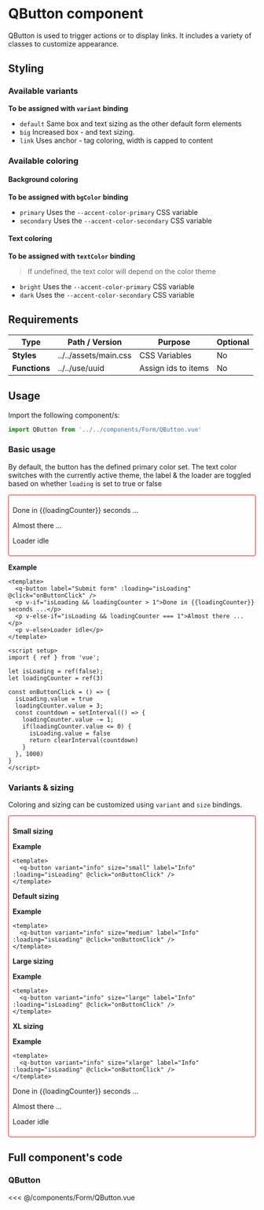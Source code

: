 <script setup>
import { ref } from 'vue';
import QButton from '../../components/Form/QButton.vue';

let isLoading = ref(false);
let loadingCounter = ref(3)

const onButtonClick = () => {
  isLoading.value = true
  loadingCounter.value = 3;
  const countdown = setInterval(() => {
    loadingCounter.value -= 1;
    if(loadingCounter.value <= 0) {
      isLoading.value = false
      return clearInterval(countdown)
    }
  }, 1000)
}
</script>

<style>
@import '../../.vitepress/theme/main.css'
</style>

# QButton component

QButton is used to trigger actions or to display links. It includes a variety of classes to customize appearance.

## Styling

### Available variants

**To be assigned with `variant` binding**

- `default` Same box and text sizing as the other default form elements
- `big` Increased box - and text sizing.
- `link` Uses anchor - tag coloring, width is capped to content

### Available coloring

#### Background coloring

**To be assigned with `bgColor` binding**

- `primary` Uses the `--accent-color-primary` CSS variable
- `secondary` Uses the `--accent-color-secondary` CSS variable

#### Text coloring

**To be assigned with `textColor` binding**

> If undefined, the text color will depend on the color theme

- `bright` Uses the `--accent-color-primary` CSS variable
- `dark` Uses the `--accent-color-secondary` CSS variable


## Requirements

| Type          | Path / Version        | Purpose             | Optional |
| ------------- | --------------------- | ------------------- | -------- |
| **Styles**    | ../../assets/main.css | CSS Variables       | No       |
| **Functions** | ../../use/uuid        | Assign ids to items | No       |

## Usage

Import the following component/s:

```javascript
import QButton from '../../components/Form/QButton.vue'
```

### Basic usage

By default, the button has the defined primary color set. The text color switches with the currently active theme, the label & the loader are toggled based on whether `loading` is set to true or false

<div style="padding:0.5rem;border:1px solid red;border-radius:4px;">
  <q-button label="Submit form" v-ripple />
  <p v-if="isLoading && loadingCounter > 1">Done in {{loadingCounter}} seconds ...</p>
  <p v-else-if="isLoading && loadingCounter === 1">Almost there ...</p>
  <p v-else>Loader idle</p>
</div>

**Example**

```vue
<template>
  <q-button label="Submit form" :loading="isLoading" @click="onButtonClick" />
  <p v-if="isLoading && loadingCounter > 1">Done in {{loadingCounter}} seconds ...</p>
  <p v-else-if="isLoading && loadingCounter === 1">Almost there ...</p>
  <p v-else>Loader idle</p>
</template>

<script setup>
import { ref } from 'vue';

let isLoading = ref(false);
let loadingCounter = ref(3)

const onButtonClick = () => {
  isLoading.value = true
  loadingCounter.value = 3;
  const countdown = setInterval(() => {
    loadingCounter.value -= 1;
    if(loadingCounter.value <= 0) {
      isLoading.value = false
      return clearInterval(countdown)
    }
  }, 1000)
}
</script>
```

### Variants & sizing

Coloring and sizing can be customized using `variant` and `size` bindings.

<div style="padding:0.5rem;border:1px solid red;border-radius:4px;">
  <p>
  <strong>Small sizing</strong>
  </p>
  <q-button variant="info" size="small" label="Info" :loading="isLoading" @click="onButtonClick" />
  <q-button variant="success" size="small" label="Success" :loading="isLoading" @click="onButtonClick" />
  <q-button variant="warning" size="small" label="Warning" :loading="isLoading" @click="onButtonClick" />
  <q-button variant="error" size="small" label="Error" :loading="isLoading" @click="onButtonClick" />
  <q-button variant="primary" size="small" label="Primary" :loading="isLoading" @click="onButtonClick" />
  <q-button variant="secondary" size="small" label="Secondary" :loading="isLoading" @click="onButtonClick" />
  <q-button variant="link" size="small" label="Link" @click="onButtonClick" />

  **Example**
  ```vue
  <template>
    <q-button variant="info" size="small" label="Info" :loading="isLoading" @click="onButtonClick" />
  </template>
  ```

  <p>
  <strong>Default sizing</strong>
  </p>
  <q-button variant="info" label="Info" :loading="isLoading" @click="onButtonClick" />
  <q-button variant="success" label="Success" :loading="isLoading" @click="onButtonClick" />
  <q-button variant="warning" label="Warning" :loading="isLoading" @click="onButtonClick" />
  <q-button variant="error" label="Error" :loading="isLoading" @click="onButtonClick" />
  <q-button variant="primary" label="Primary" :loading="isLoading" @click="onButtonClick" />
  <q-button variant="secondary" label="Secondary" :loading="isLoading" @click="onButtonClick" />
  <q-button variant="link" label="Link" @click="onButtonClick" />

  **Example**
  ```vue
  <template>
    <q-button variant="info" size="medium" label="Info" :loading="isLoading" @click="onButtonClick" />
  </template>
  ```

  <p>
  <strong>Large sizing</strong>
  </p>
  <q-button variant="info" size="large" label="Info" :loading="isLoading" @click="onButtonClick" />
  <q-button variant="success" size="large" label="Success" :loading="isLoading" @click="onButtonClick" />
  <q-button variant="warning" size="large" label="Warning" :loading="isLoading" @click="onButtonClick" />
  <q-button variant="error" size="large" label="Error" :loading="isLoading" @click="onButtonClick" />
  <q-button variant="primary" size="large" label="Primary" :loading="isLoading" @click="onButtonClick" />
  <q-button variant="secondary" size="large" label="Secondary" :loading="isLoading" @click="onButtonClick" />
  <q-button variant="link" size="large" label="Link" @click="onButtonClick" />

  **Example**
  ```vue
  <template>
    <q-button variant="info" size="large" label="Info" :loading="isLoading" @click="onButtonClick" />
  </template>
  ```

  <p>
  <strong>XL sizing</strong>
  </p>
  <q-button variant="info" size="xlarge" label="Info" :loading="isLoading" @click="onButtonClick" />
  <q-button variant="success" size="xlarge" label="Success" :loading="isLoading" @click="onButtonClick" />
  <q-button variant="warning" size="xlarge" label="Warning" :loading="isLoading" @click="onButtonClick" />
  <q-button variant="error" size="xlarge" label="Error" :loading="isLoading" @click="onButtonClick" />
  <q-button variant="primary" size="xlarge" label="Primary" :loading="isLoading" @click="onButtonClick" />
  <q-button variant="secondary" size="xlarge" label="Secondary" :loading="isLoading" @click="onButtonClick" />
  <q-button variant="link" size="xlarge" label="Link" @click="onButtonClick" />

  **Example**
  ```vue
  <template>
    <q-button variant="info" size="xlarge" label="Info" :loading="isLoading" @click="onButtonClick" />
  </template>
  ```

  <p v-if="isLoading && loadingCounter > 1">Done in {{loadingCounter}} seconds ...</p>
  <p v-else-if="isLoading && loadingCounter === 1">Almost there ...</p>
  <p v-else>Loader idle</p>
</div>



## Full component's code

### QButton

<<< @/components/Form/QButton.vue
